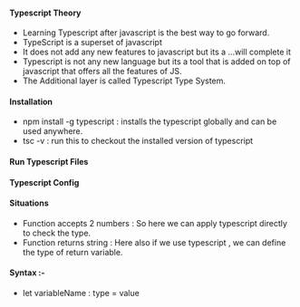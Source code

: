#### Typescript Theory

- Learning Typescript after javascript is the best way to go forward.
- TypeScript is a superset of javascript
- It does not add any new features to javascript but its a ...will complete it
- Typescript is not any new language but its a tool that is added on top of javascript that offers all the features of JS.
- The Additional layer is called Typescript Type System.

#### Installation

- npm install -g typescript : installs the typescript globally and can be used anywhere.
- tsc -v : run this to checkout the installed version of typescript

#### Run Typescript Files

#### Typescript Config

#### Situations

- Function accepts 2 numbers : So here we can apply typescript directly to check the type.
- Function returns string : Here also if we use typescript , we can define the type of return variable.

#### Syntax :-

- let variableName : type = value
